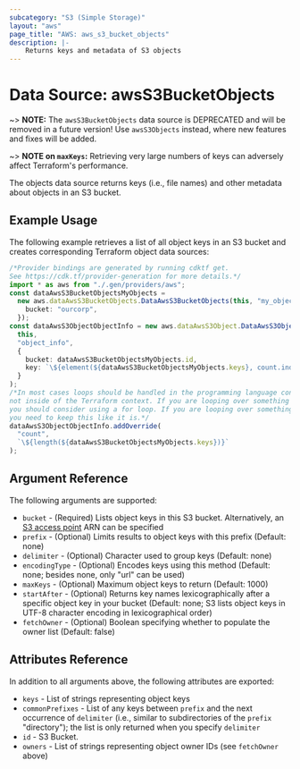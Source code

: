 ```yaml
---
subcategory: "S3 (Simple Storage)"
layout: "aws"
page_title: "AWS: aws_s3_bucket_objects"
description: |-
    Returns keys and metadata of S3 objects
---
```


# Data Source: awsS3BucketObjects

\~> **NOTE:** The `awsS3BucketObjects` data source is DEPRECATED and will be removed in a future version! Use `awsS3Objects` instead, where new features and fixes will be added.

\~> **NOTE on `maxKeys`:** Retrieving very large numbers of keys can adversely affect Terraform's performance.

The objects data source returns keys (i.e., file names) and other metadata about objects in an S3 bucket.

## Example Usage

The following example retrieves a list of all object keys in an S3 bucket and creates corresponding Terraform object data sources:

```typescript
/*Provider bindings are generated by running cdktf get.
See https://cdk.tf/provider-generation for more details.*/
import * as aws from "./.gen/providers/aws";
const dataAwsS3BucketObjectsMyObjects =
  new aws.dataAwsS3BucketObjects.DataAwsS3BucketObjects(this, "my_objects", {
    bucket: "ourcorp",
  });
const dataAwsS3ObjectObjectInfo = new aws.dataAwsS3Object.DataAwsS3Object(
  this,
  "object_info",
  {
    bucket: dataAwsS3BucketObjectsMyObjects.id,
    key: `\${element(${dataAwsS3BucketObjectsMyObjects.keys}, count.index)}`,
  }
);
/*In most cases loops should be handled in the programming language context and 
not inside of the Terraform context. If you are looping over something external, e.g. a variable or a file input
you should consider using a for loop. If you are looping over something only known to Terraform, e.g. a result of a data source
you need to keep this like it is.*/
dataAwsS3ObjectObjectInfo.addOverride(
  "count",
  `\${length(${dataAwsS3BucketObjectsMyObjects.keys})}`
);

```

## Argument Reference

The following arguments are supported:

* `bucket` - (Required) Lists object keys in this S3 bucket. Alternatively, an [S3 access point](https://docs.aws.amazon.com/AmazonS3/latest/dev/using-access-points.html) ARN can be specified
* `prefix` - (Optional) Limits results to object keys with this prefix (Default: none)
* `delimiter` - (Optional) Character used to group keys (Default: none)
* `encodingType` - (Optional) Encodes keys using this method (Default: none; besides none, only "url" can be used)
* `maxKeys` - (Optional) Maximum object keys to return (Default: 1000)
* `startAfter` - (Optional) Returns key names lexicographically after a specific object key in your bucket (Default: none; S3 lists object keys in UTF-8 character encoding in lexicographical order)
* `fetchOwner` - (Optional) Boolean specifying whether to populate the owner list (Default: false)

## Attributes Reference

In addition to all arguments above, the following attributes are exported:

* `keys` - List of strings representing object keys
* `commonPrefixes` - List of any keys between `prefix` and the next occurrence of `delimiter` (i.e., similar to subdirectories of the `prefix` "directory"); the list is only returned when you specify `delimiter`
* `id` - S3 Bucket.
* `owners` - List of strings representing object owner IDs (see `fetchOwner` above)
